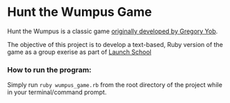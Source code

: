 # Hunt the Wumpus Game

Hunt the Wumpus is a classic game [originally developed by Gregory Yob](http://www.atariarchives.org/bcc1/showpage.php?page=247).

The objective of this project is to develop a text-based, Ruby version of the game as a group exerise as part of [Launch School](https://launchschool.com)

### How to run the program:

Simply run `ruby wumpus_game.rb` from the root directory of the project while in your terminal/command prompt.